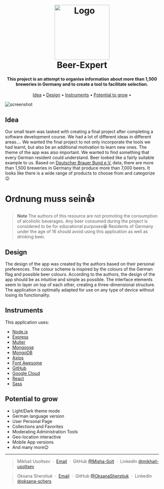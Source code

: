 <h1 align="center">
  <br>
  <a href="https://beer-expert.de"><img src="https://beer-expert.de/apple-touch-icon.png" alt="Logo" width="180"></a>
  <br>
  Beer-Expert
  <br>
</h1>

<h4 align="center">This project is an attempt to organise information about more than 1,500 breweries in Germany and to create a tool to facilitate selection.</h4>

<p align="center">
  <a href="#idea">Idea</a> •
  <a href="#design">Design</a> •
  <a href="#instruments">Instruments</a> •
  <a href="#potential-to-grow">Potential to grow</a> •
</p>

![screenshot](https://beer-expert.de/uploads/Screenshot.png)

## Idea

Our small team was tasked with creating a final project after completing a software development course. We had a lot of different ideas in different areas.... We wanted the final project to not only incorporate the tools we had learnt, but also be an additional motivation to learn new ones.
The theme of the app was also important. We wanted to find something that every German resident could understand. Beer looked like a fairly suitable example to us.
Based on [Deutscher Brauer Bund e.V.](https://brauer-bund.de/) data, there are more than 1,500 breweries in Germany that produce more than 7,000 beers.  It looks like there is a wide range of products to choose from and categorize😉
# Ordnung muss sein👍

> **Note**
> The authors of this resource are not promoting the consumption of alcoholic beverages. Any beer consumed during the project is considered to be for educational purposes😁 Residents of Germany under the age of 16 should avoid using this application as well as drinking beer.

## Design

The design of the app was created by the authors based on their personal preferences. The colour scheme is inspired by the colours of the German flag and possible beer colours. According to the authors, the design of the app should be as intuitive and simple as possible. The interface elements seem to layer on top of each other, creating a three-dimensional structure. The application is optimally adapted for use on any type of device without losing its functionality.  

## Instruments

This application uses:

- [Node.js](https://nodejs.org/)
- [Express](https://expressjs.com/)
- [Multer](https://github.com/expressjs/multer)
- [Mongoose](https://mongoosejs.com/)
- [MongoDB](https://www.mongodb.com/)
- [Axios](https://axios-http.com/)
- [Font Awesome](https://fontawesome.com/)
- [GitHub](https://github.com/)
- [Google Cloud](https://cloud.google.com/)
- [React](https://react.dev/)
- [Sass](https://sass-lang.com/)

## Potential to grow

* Light/Dark theme mode
* German language version
* User Personal Page
* Collections and Favorites
* Moderating Administration Tools
* Geo-location interactive
* Mobile App versions
* And many more😉

---

> Mikhail Usoltsev &nbsp;&middot;&nbsp;
> [Email](mailto:mikhail.us@gmail.com) &nbsp;&middot;&nbsp;
> GitHub [@Misha-Solt](https://github.com/Misha-Solt) &nbsp;&middot;&nbsp;
> LinkedIn [@mikhail-usoltsev](https://www.linkedin.com/in/mikhail-usoltsev/)

> Oksana Sherstiuk &nbsp;&middot;&nbsp;
> [Email](mailto:oksana.schers@gmail.com) &nbsp;&middot;&nbsp;
> GitHub [@OksanaSherstiuk](https://github.com/OksanaSherstiuk) &nbsp;&middot;&nbsp;
> LinkedIn [@oksana-schers](https://www.linkedin.com/in/oksana-schers/)
